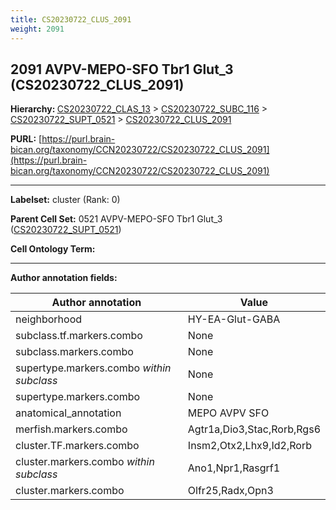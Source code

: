 ```yaml
---
title: CS20230722_CLUS_2091
weight: 2091
---
```

## 2091 AVPV-MEPO-SFO Tbr1 Glut_3 (CS20230722_CLUS_2091)
<b>Hierarchy: </b>
[CS20230722_CLAS_13](../CS20230722_CLAS_13) >
[CS20230722_SUBC_116](../CS20230722_SUBC_116) >
[CS20230722_SUPT_0521](../CS20230722_SUPT_0521) >
[CS20230722_CLUS_2091](../CS20230722_CLUS_2091)

**PURL:** [https://purl.brain-bican.org/taxonomy/CCN20230722/CS20230722_CLUS_2091](https://purl.brain-bican.org/taxonomy/CCN20230722/CS20230722_CLUS_2091)

---


**Labelset:** cluster (Rank: 0)

**Parent Cell Set:** 0521 AVPV-MEPO-SFO Tbr1 Glut_3 ([CS20230722_SUPT_0521](../CS20230722_SUPT_0521))



**Cell Ontology Term:** 

[MARKER GENES.]: #


---

[TRANSFERRED ANNOTATIONS.]: #


[AUTHOR ANNOTATION FIELDS.]: #


**Author annotation fields:**

| Author annotation | Value |
|-------------------|-------|
|neighborhood|HY-EA-Glut-GABA|
|subclass.tf.markers.combo|None|
|subclass.markers.combo|None|
|supertype.markers.combo _within subclass_|None|
|supertype.markers.combo|None|
|anatomical_annotation|MEPO AVPV SFO|
|merfish.markers.combo|Agtr1a,Dio3,Stac,Rorb,Rgs6|
|cluster.TF.markers.combo|Insm2,Otx2,Lhx9,Id2,Rorb|
|cluster.markers.combo _within subclass_|Ano1,Npr1,Rasgrf1|
|cluster.markers.combo|Olfr25,Radx,Opn3|
